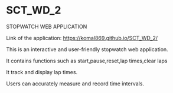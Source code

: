 # SCT_WD_2
STOPWATCH WEB APPLICATION

Link of the application: 
https://komal869.github.io/SCT_WD_2/


This is an interactive and user-friendly stopwatch web application.

It contains functions such as
start,pause,reset,lap times,clear laps

It track and display lap times.

Users can accurately measure and record time intervals.
